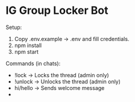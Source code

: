 # IG Group Locker Bot

Setup:
1. Copy .env.example -> .env and fill credentials.
2. npm install
3. npm start

Commands (in chats):
- !lock    -> Locks the thread (admin only)
- !unlock  -> Unlocks the thread (admin only)
- hi/hello -> Sends welcome message
- 
